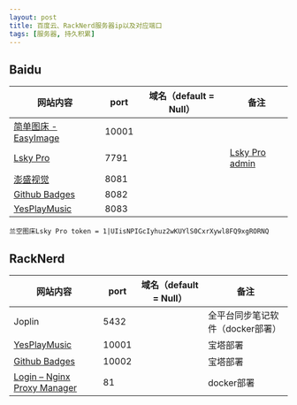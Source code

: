 ```yaml
---
layout: post
title: 百度云、RackNerd服务器ip以及对应端口
tags: [服务器, 持久积累]
---
```


## Baidu
| 网站内容                                        | port  | 域名（default = Null） | 备注 |
| ---------------------------------------------------- | -------- | ---------------------- | ---------------------------------------------------- |
| [简单图床 - EasyImage](http://106.12.151.226:10001/) | 10001 |                        |  |
| [Lsky Pro](http://106.12.151.226:7791/) | 7791 |                        | [Lsky Pro admin](http://106.12.151.226:7791/dashboard) |
| [澎盛视觉](http://106.12.151.226:8081/#/) | 8081 |                        |                        |
| [Github Badges](http://106.12.151.226:8082/#/) | 8082 | | |
| [YesPlayMusic](http://106.12.151.226:8083/) | 8083 | | |

```
兰空图床Lsky Pro token = 1|UIisNPIGcIyhuz2wKUYlS0CxrXywl8FQ9xgRORNQ
```




## RackNerd
| 网站内容                                                     | port  | 域名（default = Null） | 备注                             |
| ------------------------------------------------------------ | ----- | ---------------------- | -------------------------------- |
| Joplin                                                       | 5432  |                        | 全平台同步笔记软件（docker部署） |
| [YesPlayMusic](http://106.12.151.226:8083/)                  | 10001 |                        | 宝塔部署                         |
| [Github Badges](http://204.15.78.253:10002/)                 | 10002 |                        | 宝塔部署                         |
| [Login – Nginx Proxy Manager](http://204.15.78.253:81/login) | 81    |                        | docker部署                       |